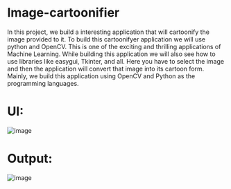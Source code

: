 # Image-cartoonifier
In this project, we build a interesting application that will cartoonify the image provided to it. To build this cartoonifyer application we will use python and OpenCV. This is one of the exciting and thrilling applications of Machine Learning. While building this application we will also see how to use libraries like easygui, Tkinter, and all. Here you have to select the image and then the application will convert that image into its cartoon form. Mainly, we build this application using OpenCV and Python as the programming languages.

# UI:
![image](https://user-images.githubusercontent.com/89992212/211214527-1f6da22e-02a3-4913-91ad-cf0020e39e5f.png)


# Output:
![image](https://user-images.githubusercontent.com/89992212/211214435-a22923c9-f1fb-4e7d-8bb8-eea299c16fde.png)
